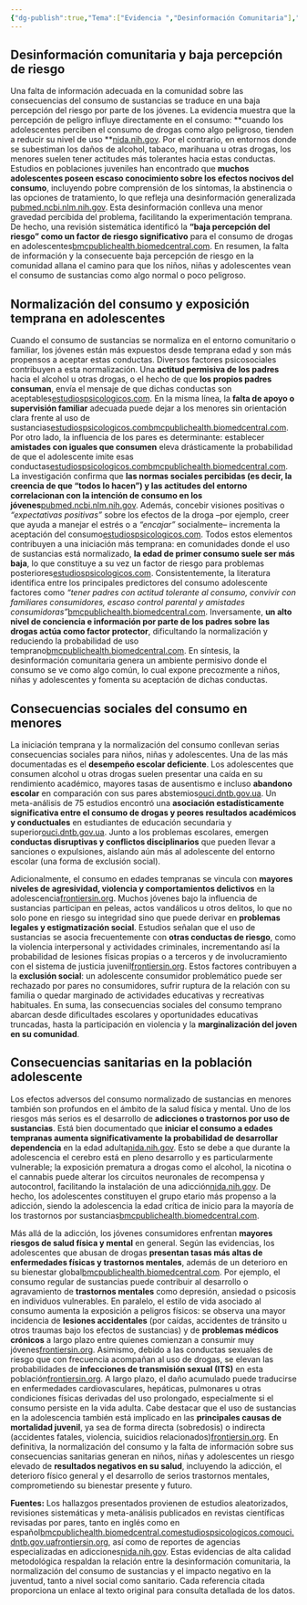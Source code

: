 ```yaml
---
{"dg-publish":true,"Tema":["Evidencia ","Desinformación Comunitaria"],"Título":"Desinformación comunitaria, normalización del consumo de sustancias y sus efectos en niños, niñas y adolescentes","permalink":"/evidencia/desinformacion-comunitaria-normalizacion-del-consumo-de-sustancias-y-sus-efectos-en-ninos-ninas-y-adolescentes/","dgPassFrontmatter":true,"noteIcon":"","updated":"2025-06-27T14:45:13.416-04:00"}
---
```


## Desinformación comunitaria y baja percepción de riesgo

Una falta de información adecuada en la comunidad sobre las consecuencias del consumo de sustancias se traduce en una baja percepción del riesgo por parte de los jóvenes. La evidencia muestra que la percepción de peligro influye directamente en el consumo: **cuando los adolescentes perciben el consumo de drogas como algo peligroso, tienden a reducir su nivel de uso **[nida.nih.gov](https://nida.nih.gov/es/publicaciones/las-drogas-el-cerebro-y-la-conducta-la-ciencia-de-la-adiccion/prevencion-del-abuso-de-drogas-la-mejor-estrategia#:~:text=comunitarios%2C%20pueden%20reducir%20significativamente%20el,37). Por el contrario, en entornos donde se subestiman los daños de alcohol, tabaco, marihuana u otras drogas, los menores suelen tener actitudes más tolerantes hacia estas conductas. Estudios en poblaciones juveniles han encontrado que **muchos adolescentes poseen escaso conocimiento sobre los efectos nocivos del consumo**, incluyendo pobre comprensión de los síntomas, la abstinencia o las opciones de tratamiento, lo que refleja una desinformación generalizada [pubmed.ncbi.nlm.nih.gov](https://pubmed.ncbi.nlm.nih.gov/30716567/#:~:text=described%20a%20significant%20correlation%20between,withdrawal%2C%20and%20treatment%20was%20low). Esta desinformación conlleva una menor gravedad percibida del problema, facilitando la experimentación temprana. De hecho, una revisión sistemática identificó la **“baja percepción del riesgo” como un factor de riesgo significativo** para el consumo de drogas en adolescentes[bmcpublichealth.biomedcentral.com](https://bmcpublichealth.biomedcentral.com/articles/10.1186/s12889-021-11906-2#:~:text=experience%20of%20maltreatment%20or%20a,The%20familial%20risk). En resumen, la falta de información y la consecuente baja percepción de riesgo en la comunidad allana el camino para que los niños, niñas y adolescentes vean el consumo de sustancias como algo normal o poco peligroso.

## Normalización del consumo y exposición temprana en adolescentes

Cuando el consumo de sustancias se normaliza en el entorno comunitario o familiar, los jóvenes están más expuestos desde temprana edad y son más propensos a aceptar estas conductas. Diversos factores psicosociales contribuyen a esta normalización. Una **actitud permisiva de los padres** hacia el alcohol u otras drogas, o el hecho de que **los propios padres consuman**, envía el mensaje de que dichas conductas son aceptables[estudiospsicologicos.com](https://estudiospsicologicos.com/index.php/rep/article/view/82#:~:text=particular%2C%20se%20identificaron%20el%20tomar,de%20f%C3%BAtbol%20televisados%20y%2C%20finalmente). En la misma línea, la **falta de apoyo o supervisión familiar** adecuada puede dejar a los menores sin orientación clara frente al uso de sustancias[estudiospsicologicos.com](https://estudiospsicologicos.com/index.php/rep/article/view/82#:~:text=particular%2C%20se%20identificaron%20el%20tomar,de%20f%C3%BAtbol%20televisados%20y%2C%20finalmente)[bmcpublichealth.biomedcentral.com](https://bmcpublichealth.biomedcentral.com/articles/10.1186/s12889-021-11906-2#:~:text=factors%20were%20prenatal%20maternal%20smoking%3B,The%20protective%20factors%20determined). Por otro lado, la influencia de los pares es determinante: establecer **amistades con iguales que consumen** eleva drásticamente la probabilidad de que el adolescente imite esas conductas[estudiospsicologicos.com](https://estudiospsicologicos.com/index.php/rep/article/view/82#:~:text=particular%2C%20se%20identificaron%20el%20tomar,de%20f%C3%BAtbol%20televisados%20y%2C%20finalmente)[bmcpublichealth.biomedcentral.com](https://bmcpublichealth.biomedcentral.com/articles/10.1186/s12889-021-11906-2#:~:text=factors%20were%20prenatal%20maternal%20smoking%3B,The%20protective%20factors%20determined). La investigación confirma que **las normas sociales percibidas (es decir, la creencia de que “todos lo hacen”) y las actitudes del entorno correlacionan con la intención de consumo en los jóvenes**[pubmed.ncbi.nlm.nih.gov](https://pubmed.ncbi.nlm.nih.gov/30716567/#:~:text=Results%3A%20%20Our%20search%20generated,withdrawal%2C%20and%20treatment%20was%20low). Además, concebir visiones positivas o _“expectativas positivas”_ sobre los efectos de la droga –por ejemplo, creer que ayuda a manejar el estrés o a _“encajar”_ socialmente– incrementa la aceptación del consumo[estudiospsicologicos.com](https://estudiospsicologicos.com/index.php/rep/article/view/82#:~:text=autoestima%20y%20autoeficacia%2C%20as%C3%AD%20como,de%20f%C3%BAtbol%20televisados%20y%2C%20finalmente). Todos estos elementos contribuyen a una iniciación más temprana: en comunidades donde el uso de sustancias está normalizado, **la edad de primer consumo suele ser más baja**, lo que constituye a su vez un factor de riesgo para problemas posteriores[estudiospsicologicos.com](https://estudiospsicologicos.com/index.php/rep/article/view/82#:~:text=particular%2C%20se%20identificaron%20el%20tomar,de%20f%C3%BAtbol%20televisados%20y%2C%20finalmente). Consistentemente, la literatura identifica entre los principales predictores del consumo adolescente factores como _“tener padres con actitud tolerante al consumo, convivir con familiares consumidores, escaso control parental y amistades consumidoras”_[bmcpublichealth.biomedcentral.com](https://bmcpublichealth.biomedcentral.com/articles/10.1186/s12889-021-11906-2#:~:text=factors%20were%20prenatal%20maternal%20smoking%3B,The%20protective%20factors%20determined). Inversamente, **un alto nivel de conciencia e información por parte de los padres sobre las drogas actúa como factor protector**, dificultando la normalización y reduciendo la probabilidad de uso temprano[bmcpublichealth.biomedcentral.com](https://bmcpublichealth.biomedcentral.com/articles/10.1186/s12889-021-11906-2#:~:text=were%20individual%20traits%20of%20optimism%3B,and%20having%20strong%20religious%20beliefs). En síntesis, la desinformación comunitaria genera un ambiente permisivo donde el consumo se ve como algo común, lo cual expone precozmente a niños, niñas y adolescentes y fomenta su aceptación de dichas conductas.

## Consecuencias sociales del consumo en menores

La iniciación temprana y la normalización del consumo conllevan serias consecuencias sociales para niños, niñas y adolescentes. Una de las más documentadas es el **desempeño escolar deficiente**. Los adolescentes que consumen alcohol u otras drogas suelen presentar una caída en su rendimiento académico, mayores tasas de ausentismo e incluso **abandono escolar** en comparación con sus pares abstemios[ouci.dntb.gov.ua](https://ouci.dntb.gov.ua/en/works/7napAqQ9/#:~:text=The%20meta,research). Un meta-análisis de 75 estudios encontró una **asociación estadísticamente significativa entre el consumo de drogas y peores resultados académicos y conductuales** en estudiantes de educación secundaria y superior[ouci.dntb.gov.ua](https://ouci.dntb.gov.ua/en/works/7napAqQ9/#:~:text=The%20meta,research). Junto a los problemas escolares, emergen **conductas disruptivas y conflictos disciplinarios** que pueden llevar a sanciones o expulsiones, aislando aún más al adolescente del entorno escolar (una forma de exclusión social).

Adicionalmente, el consumo en edades tempranas se vincula con **mayores niveles de agresividad, violencia y comportamientos delictivos** en la adolescencia[frontiersin.org](https://www.frontiersin.org/journals/psychiatry/articles/10.3389/fpsyt.2024.1328318/full#:~:text=The%20consequences%20of%20substance%20use,20). Muchos jóvenes bajo la influencia de sustancias participan en peleas, actos vandálicos u otros delitos, lo que no solo pone en riesgo su integridad sino que puede derivar en **problemas legales y estigmatización social**. Estudios señalan que el uso de sustancias se asocia frecuentemente con **otras conductas de riesgo**, como la violencia interpersonal y actividades criminales, incrementando así la probabilidad de lesiones físicas propias o a terceros y de involucramiento con el sistema de justicia juvenil[frontiersin.org](https://www.frontiersin.org/journals/psychiatry/articles/10.3389/fpsyt.2024.1328318/full#:~:text=The%20consequences%20of%20substance%20use,20). Estos factores contribuyen a la **exclusión social**: un adolescente consumidor problemático puede ser rechazado por pares no consumidores, sufrir ruptura de la relación con su familia o quedar marginado de actividades educativas y recreativas habituales. En suma, las consecuencias sociales del consumo temprano abarcan desde dificultades escolares y oportunidades educativas truncadas, hasta la participación en violencia y la **marginalización del joven en su comunidad**.

## Consecuencias sanitarias en la población adolescente

Los efectos adversos del consumo normalizado de sustancias en menores también son profundos en el ámbito de la salud física y mental. Uno de los riesgos más serios es el desarrollo de **adicciones o trastornos por uso de sustancias**. Está bien documentado que **iniciar el consumo a edades tempranas aumenta significativamente la probabilidad de desarrollar dependencia** en la edad adulta[nida.nih.gov](https://nida.nih.gov/es/publicaciones/las-drogas-el-cerebro-y-la-conducta-la-ciencia-de-la-adiccion/prevencion-del-abuso-de-drogas-la-mejor-estrategia#:~:text=Como%20mencionamos%20previamente%2C%20el%20consumo,mucho%20para%20reducir%20estos%20riesgos). Esto se debe a que durante la adolescencia el cerebro está en pleno desarrollo y es particularmente vulnerable; la exposición prematura a drogas como el alcohol, la nicotina o el cannabis puede alterar los circuitos neuronales de recompensa y autocontrol, facilitando la instalación de una adicción[nida.nih.gov](https://nida.nih.gov/es/publicaciones/las-drogas-el-cerebro-y-la-conducta-la-ciencia-de-la-adiccion/prevencion-del-abuso-de-drogas-la-mejor-estrategia#:~:text=Como%20mencionamos%20previamente%2C%20el%20consumo,mucho%20para%20reducir%20estos%20riesgos). De hecho, los adolescentes constituyen el grupo etario más propenso a la adicción, siendo la adolescencia la edad crítica de inicio para la mayoría de los trastornos por sustancias[bmcpublichealth.biomedcentral.com](https://bmcpublichealth.biomedcentral.com/articles/10.1186/s12889-021-11906-2#:~:text=Adolescents%20are%20the%20group%20of,the%20basic%20development%20process%20generally).

Más allá de la adicción, los jóvenes consumidores enfrentan **mayores riesgos de salud física y mental** en general. Según las evidencias, los adolescentes que abusan de drogas **presentan tasas más altas de enfermedades físicas y trastornos mentales**, además de un deterioro en su bienestar global[bmcpublichealth.biomedcentral.com](https://bmcpublichealth.biomedcentral.com/articles/10.1186/s12889-021-11906-2#:~:text=Abusing%20drugs%20impairs%20the%20successful,being%20%5B%2026). Por ejemplo, el consumo regular de sustancias puede contribuir al desarrollo o agravamiento de **trastornos mentales** como depresión, ansiedad o psicosis en individuos vulnerables. En paralelo, el estilo de vida asociado al consumo aumenta la exposición a peligros físicos: se observa una mayor incidencia de **lesiones accidentales** (por caídas, accidentes de tránsito u otros traumas bajo los efectos de sustancias) y de **problemas médicos crónicos** a largo plazo entre quienes comienzan a consumir muy jóvenes[frontiersin.org](https://www.frontiersin.org/journals/psychiatry/articles/10.3389/fpsyt.2024.1328318/full#:~:text=The%20consequences%20of%20substance%20use,20). Asimismo, debido a las conductas sexuales de riesgo que con frecuencia acompañan al uso de drogas, se elevan las probabilidades de **infecciones de transmisión sexual (ITS)** en esta población[frontiersin.org](https://www.frontiersin.org/journals/psychiatry/articles/10.3389/fpsyt.2024.1328318/full#:~:text=The%20consequences%20of%20substance%20use,20). A largo plazo, el daño acumulado puede traducirse en enfermedades cardiovasculares, hepáticas, pulmonares u otras condiciones físicas derivadas del uso prolongado, especialmente si el consumo persiste en la vida adulta. Cabe destacar que el uso de sustancias en la adolescencia también está implicado en las **principales causas de mortalidad juvenil**, ya sea de forma directa (sobredosis) o indirecta (accidentes fatales, violencia, suicidios relacionados)[frontiersin.org](https://www.frontiersin.org/journals/psychiatry/articles/10.3389/fpsyt.2024.1328318/full#:~:text=The%20consequences%20of%20substance%20use,20). En definitiva, la normalización del consumo y la falta de información sobre sus consecuencias sanitarias generan en niños, niñas y adolescentes un riesgo elevado de **resultados negativos en su salud**, incluyendo la adicción, el deterioro físico general y el desarrollo de serios trastornos mentales, comprometiendo su bienestar presente y futuro.

**Fuentes:** Los hallazgos presentados provienen de estudios aleatorizados, revisiones sistemáticas y meta-análisis publicados en revistas científicas revisadas por pares, tanto en inglés como en español[bmcpublichealth.biomedcentral.com](https://bmcpublichealth.biomedcentral.com/articles/10.1186/s12889-021-11906-2#:~:text=experience%20of%20maltreatment%20or%20a,The%20protective%20factors%20determined)[estudiospsicologicos.com](https://estudiospsicologicos.com/index.php/rep/article/view/82#:~:text=particular%2C%20se%20identificaron%20el%20tomar,de%20f%C3%BAtbol%20televisados%20y%2C%20finalmente)[ouci.dntb.gov.ua](https://ouci.dntb.gov.ua/en/works/7napAqQ9/#:~:text=The%20meta,research)[frontiersin.org](https://www.frontiersin.org/journals/psychiatry/articles/10.3389/fpsyt.2024.1328318/full#:~:text=The%20consequences%20of%20substance%20use,20), así como de reportes de agencias especializadas en adicciones[nida.nih.gov](https://nida.nih.gov/es/publicaciones/las-drogas-el-cerebro-y-la-conducta-la-ciencia-de-la-adiccion/prevencion-del-abuso-de-drogas-la-mejor-estrategia#:~:text=comunitarios%2C%20pueden%20reducir%20significativamente%20el,37). Estas evidencias de alta calidad metodológica respaldan la relación entre la desinformación comunitaria, la normalización del consumo de sustancias y el impacto negativo en la juventud, tanto a nivel social como sanitario. Cada referencia citada proporciona un enlace al texto original para consulta detallada de los datos.
